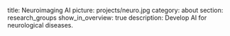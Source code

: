 title: Neuroimaging AI
picture: projects/neuro.jpg
category: about
section: research_groups
show_in_overview: true
description: Develop AI for neurological diseases.